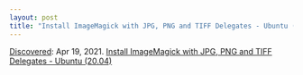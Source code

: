 ```yaml
---
layout: post
title: "Install ImageMagick with JPG, PNG and TIFF Delegates - Ubuntu (20.04)"
---
```

[Discovered](http://rolandtanglao.com/2020/07/29/p1-blogthis-checkvist-list-links-to-blog/): Apr 19, 2021.  [Install ImageMagick with JPG, PNG and TIFF Delegates - Ubuntu (20.04)](https://gist.github.com/nickferrando/fb0a44d707c8c3efd92dedd0f79d2911)
